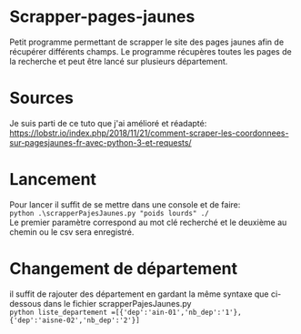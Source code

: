 # Scrapper-pages-jaunes
Petit programme permettant de scrapper le site des  pages jaunes afin de récupérer différents champs. Le programme récupères toutes les pages de la recherche et peut être lancé sur plusieurs département.  

# Sources
Je suis parti de ce tuto que j'ai amélioré et réadapté: https://lobstr.io/index.php/2018/11/21/comment-scraper-les-coordonnees-sur-pagesjaunes-fr-avec-python-3-et-requests/

# Lancement
Pour lancer il suffit de se mettre dans une console et de faire:  
```python .\scrapperPajesJaunes.py "poids lourds" ./ ```  
Le premier paramètre correspond au mot clé recherché et le deuxième au chemin ou le csv sera enregistré.

# Changement de département
il suffit de rajouter des département en gardant la même syntaxe que ci-dessous dans le fichier scrapperPajesJaunes.py  
    ```python
        liste_departement =[{'dep':'ain-01','nb_dep':'1'},{'dep':'aisne-02','nb_dep':'2'}]
    ```
